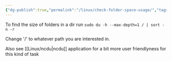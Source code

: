 ```yaml
---
{"dg-publish":true,"permalink":"/linux/check-folder-space-usage/","tags":["public","linux","disk"],"noteIcon":"1","created":"2024-08-03T14:53:45.917+02:00","updated":"2022-12-23T10:22:06.000+01:00"}
---
```



To find the size of folders in a dir run
`sudo du -h --max-depth=1 / | sort -n -r`

Change '/' to whatever path you are interested in.

Also see [[Linux/ncdu\|ncdu]] application for a bit more user friendlyness for this kind of task